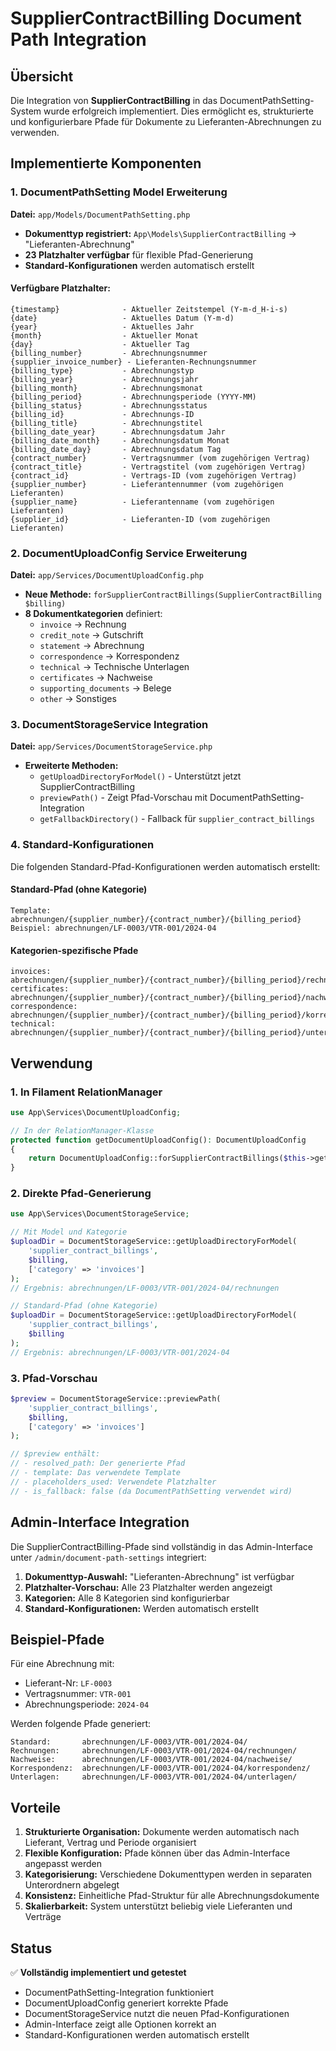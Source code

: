 # SupplierContractBilling Document Path Integration

## Übersicht

Die Integration von **SupplierContractBilling** in das DocumentPathSetting-System wurde erfolgreich implementiert. Dies ermöglicht es, strukturierte und konfigurierbare Pfade für Dokumente zu Lieferanten-Abrechnungen zu verwenden.

## Implementierte Komponenten

### 1. DocumentPathSetting Model Erweiterung

**Datei:** `app/Models/DocumentPathSetting.php`

- **Dokumenttyp registriert:** `App\Models\SupplierContractBilling` → "Lieferanten-Abrechnung"
- **23 Platzhalter verfügbar** für flexible Pfad-Generierung
- **Standard-Konfigurationen** werden automatisch erstellt

#### Verfügbare Platzhalter:
```
{timestamp}              - Aktueller Zeitstempel (Y-m-d_H-i-s)
{date}                   - Aktuelles Datum (Y-m-d)
{year}                   - Aktuelles Jahr
{month}                  - Aktueller Monat
{day}                    - Aktueller Tag
{billing_number}         - Abrechnungsnummer
{supplier_invoice_number} - Lieferanten-Rechnungsnummer
{billing_type}           - Abrechnungstyp
{billing_year}           - Abrechnungsjahr
{billing_month}          - Abrechnungsmonat
{billing_period}         - Abrechnungsperiode (YYYY-MM)
{billing_status}         - Abrechnungsstatus
{billing_id}             - Abrechnungs-ID
{billing_title}          - Abrechnungstitel
{billing_date_year}      - Abrechnungsdatum Jahr
{billing_date_month}     - Abrechnungsdatum Monat
{billing_date_day}       - Abrechnungsdatum Tag
{contract_number}        - Vertragsnummer (vom zugehörigen Vertrag)
{contract_title}         - Vertragstitel (vom zugehörigen Vertrag)
{contract_id}            - Vertrags-ID (vom zugehörigen Vertrag)
{supplier_number}        - Lieferantennummer (vom zugehörigen Lieferanten)
{supplier_name}          - Lieferantenname (vom zugehörigen Lieferanten)
{supplier_id}            - Lieferanten-ID (vom zugehörigen Lieferanten)
```

### 2. DocumentUploadConfig Service Erweiterung

**Datei:** `app/Services/DocumentUploadConfig.php`

- **Neue Methode:** `forSupplierContractBillings(SupplierContractBilling $billing)`
- **8 Dokumentkategorien** definiert:
  - `invoice` → Rechnung
  - `credit_note` → Gutschrift
  - `statement` → Abrechnung
  - `correspondence` → Korrespondenz
  - `technical` → Technische Unterlagen
  - `certificates` → Nachweise
  - `supporting_documents` → Belege
  - `other` → Sonstiges

### 3. DocumentStorageService Integration

**Datei:** `app/Services/DocumentStorageService.php`

- **Erweiterte Methoden:**
  - `getUploadDirectoryForModel()` - Unterstützt jetzt SupplierContractBilling
  - `previewPath()` - Zeigt Pfad-Vorschau mit DocumentPathSetting-Integration
  - `getFallbackDirectory()` - Fallback für `supplier_contract_billings`

### 4. Standard-Konfigurationen

Die folgenden Standard-Pfad-Konfigurationen werden automatisch erstellt:

#### Standard-Pfad (ohne Kategorie)
```
Template: abrechnungen/{supplier_number}/{contract_number}/{billing_period}
Beispiel: abrechnungen/LF-0003/VTR-001/2024-04
```

#### Kategorien-spezifische Pfade
```
invoices:       abrechnungen/{supplier_number}/{contract_number}/{billing_period}/rechnungen
certificates:   abrechnungen/{supplier_number}/{contract_number}/{billing_period}/nachweise
correspondence: abrechnungen/{supplier_number}/{contract_number}/{billing_period}/korrespondenz
technical:      abrechnungen/{supplier_number}/{contract_number}/{billing_period}/unterlagen
```

## Verwendung

### 1. In Filament RelationManager

```php
use App\Services\DocumentUploadConfig;

// In der RelationManager-Klasse
protected function getDocumentUploadConfig(): DocumentUploadConfig
{
    return DocumentUploadConfig::forSupplierContractBillings($this->getOwnerRecord());
}
```

### 2. Direkte Pfad-Generierung

```php
use App\Services\DocumentStorageService;

// Mit Model und Kategorie
$uploadDir = DocumentStorageService::getUploadDirectoryForModel(
    'supplier_contract_billings',
    $billing,
    ['category' => 'invoices']
);
// Ergebnis: abrechnungen/LF-0003/VTR-001/2024-04/rechnungen

// Standard-Pfad (ohne Kategorie)
$uploadDir = DocumentStorageService::getUploadDirectoryForModel(
    'supplier_contract_billings',
    $billing
);
// Ergebnis: abrechnungen/LF-0003/VTR-001/2024-04
```

### 3. Pfad-Vorschau

```php
$preview = DocumentStorageService::previewPath(
    'supplier_contract_billings',
    $billing,
    ['category' => 'invoices']
);

// $preview enthält:
// - resolved_path: Der generierte Pfad
// - template: Das verwendete Template
// - placeholders_used: Verwendete Platzhalter
// - is_fallback: false (da DocumentPathSetting verwendet wird)
```

## Admin-Interface Integration

Die SupplierContractBilling-Pfade sind vollständig in das Admin-Interface unter `/admin/document-path-settings` integriert:

1. **Dokumenttyp-Auswahl:** "Lieferanten-Abrechnung" ist verfügbar
2. **Platzhalter-Vorschau:** Alle 23 Platzhalter werden angezeigt
3. **Kategorien:** Alle 8 Kategorien sind konfigurierbar
4. **Standard-Konfigurationen:** Werden automatisch erstellt

## Beispiel-Pfade

Für eine Abrechnung mit:
- Lieferant-Nr: `LF-0003`
- Vertragsnummer: `VTR-001`
- Abrechnungsperiode: `2024-04`

Werden folgende Pfade generiert:

```
Standard:       abrechnungen/LF-0003/VTR-001/2024-04/
Rechnungen:     abrechnungen/LF-0003/VTR-001/2024-04/rechnungen/
Nachweise:      abrechnungen/LF-0003/VTR-001/2024-04/nachweise/
Korrespondenz:  abrechnungen/LF-0003/VTR-001/2024-04/korrespondenz/
Unterlagen:     abrechnungen/LF-0003/VTR-001/2024-04/unterlagen/
```

## Vorteile

1. **Strukturierte Organisation:** Dokumente werden automatisch nach Lieferant, Vertrag und Periode organisiert
2. **Flexible Konfiguration:** Pfade können über das Admin-Interface angepasst werden
3. **Kategorisierung:** Verschiedene Dokumenttypen werden in separaten Unterordnern abgelegt
4. **Konsistenz:** Einheitliche Pfad-Struktur für alle Abrechnungsdokumente
5. **Skalierbarkeit:** System unterstützt beliebig viele Lieferanten und Verträge

## Status

✅ **Vollständig implementiert und getestet**
- DocumentPathSetting-Integration funktioniert
- DocumentUploadConfig generiert korrekte Pfade
- DocumentStorageService nutzt die neuen Pfad-Konfigurationen
- Admin-Interface zeigt alle Optionen korrekt an
- Standard-Konfigurationen werden automatisch erstellt
